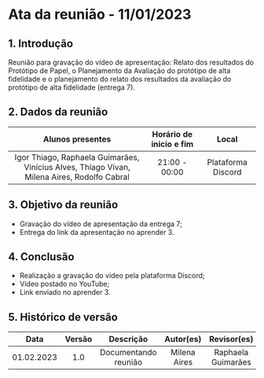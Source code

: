 # Ata da reunião - 11/01/2023

## 1. Introdução
 Reunião para gravação do vídeo de apresentação: Relato dos resultados do Protótipo de Papel, o Planejamento da Avaliação do
protótipo de alta fidelidade e o planejamento do relato dos resultados da avaliação do protótipo de alta fidelidade (entrega 7).
 
## 2. Dados da reunião
|                                    Alunos presentes                                     |   Horário de inicio e fim |      Local       |
| :-------------------------------------------------------------------------------------: | :--------: | :--------------: |
| Igor Thiago, Raphaela Guimarães, Vinícius Alves, Thiago Vivan, Milena Aires, Rodolfo Cabral | 21:00 - 00:00 | Plataforma Discord |

## 3. Objetivo da reunião
 - Gravação do vídeo de apresentação da entrega 7;
 - Entrega do link da apresentação no aprender 3.

## 4. Conclusão
 - Realização a gravação do vídeo pela plataforma Discord;
 - Vídeo postado no YouTube;
 - Link enviado no aprender 3.

## 5. Histórico de versão
|    Data    | Versão | Descrição    | Autor(es)    | Revisor(es)           |
| :--------: | :----: | :----------: | :----------: | :----------------: |
| 01.02.2023 |  1.0   | Documentando reunião | Milena Aires | Raphaela Guimarães |
